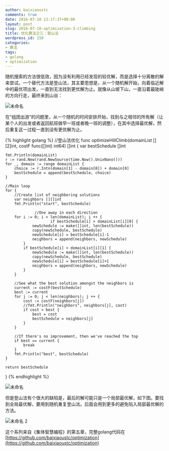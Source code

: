 ```yaml
---
author: baixiaoustc
comments: true
date: 2016-07-10 13:17:37+00:00
layout: post
slug: 2016-07-10-optimization-3-climbing
title: 优化算法之三：登山法
wordpress_id: 150
categories:
- 算法
tags:
- golang
- optimization
---
```


随机搜索的方法很低效，因为没有利用已经发现的较优解，而是选择十分离散的解来尝试。一个替代方法是登山法，其主要思想是，从一个随机解开始，向着临近解中的最优项出发，一直到无法找到更优解为止。就像从山坡下山，一直沿着最陡峭的方向行走，最终来到山谷：

![未命名](http://baixiaoustc.github.io/wordpress/wp-content/uploads/2016/07/未命名-1.png)

在“组团出游”的问题里，从一个随机的时间安排开始，找到与之相邻的所有解（让某个人的出发或者返回航班做早一班或者晚一班的调整），在其中选择最优解，然后重复这一过程一直到没有更优解为止。

{% highlight golang %}
//登山法优化
func optimizeHillClimb(domainList [][2]int, costF func([]int) int64) []int {
	var bestSchedule []int
    
	fmt.Println(domainList)
	r := rand.New(rand.NewSource(time.Now().UnixNano()))
	for _, domain := range domainList {
		choice := r.Intn(domain[1] - domain[0]) + domain[0]
		bestSchedule = append(bestSchedule, choice)
	}
    
	//Main loop
	for {
		//Create list of neighboring solutions
		var neighbors [][]int
		fmt.Println("start", bestSchedule)
    
                 //One away in each direction
		for i := 0; i < len(domainList); i ++ { 
                        if bestSchedule[i] > domainList[i][0] {
				newSchedule := make([]int, len(bestSchedule))
				copy(newSchedule, bestSchedule)
				newSchedule[i] = bestSchedule[i]-1
				neighbors = append(neighbors, newSchedule)
			}
			if bestSchedule[i] < domainList[i][1] {
				newSchedule := make([]int, len(bestSchedule))
				copy(newSchedule, bestSchedule)
				newSchedule[i] = bestSchedule[i]+1
				neighbors = append(neighbors, newSchedule)
			}
		}
    
		//See what the best solution amongst the neighbors is
		current := costF(bestSchedule)
		best := current
		for j := 0; j < len(neighbors); j ++ {
			cost := costF(neighbors[j])
			//fmt.Println("neighbors", neighbors[j], cost)
			if cost < best {
				best = cost
				bestSchedule = neighbors[j]
			}
		}
    
		//If there's no improvement, then we've reached the top
		if best == current {
			break
		}
		fmt.Println("best", bestSchedule)
	}
    
	return bestSchedule
}
{% endhighlight %}
    


![未命名](http://baixiaoustc.github.io/wordpress/wp-content/uploads/2016/07/未命名-2.png)

但是登山法有个很大的缺陷是，最后的解可能只是一个局部最优解，如下图。要找到全局最优解，要用到随机重复登山法。后面会用到更多的避免陷入局部最优解的方法。

![未命名 2](http://baixiaoustc.github.io/wordpress/wp-content/uploads/2016/07/未命名-2-1.png)

这个系列来自《集体智慧编程》的第五章，完整golang代码在[https://github.com/baixiaoustc/optimization](https://github.com/baixiaoustc/optimization)
